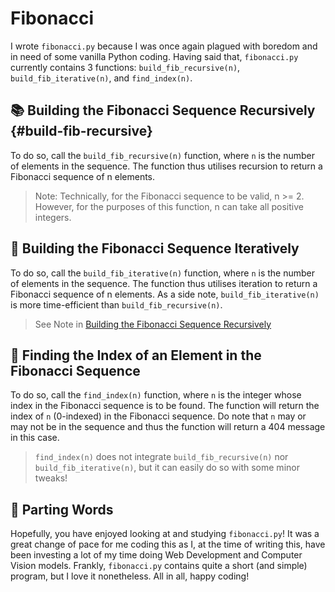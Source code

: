 # Fibonacci
I wrote `fibonacci.py` because I was once again plagued with boredom and in need of some vanilla Python coding. Having said that, `fibonacci.py` currently contains 3 functions: `build_fib_recursive(n)`, `build_fib_iterative(n)`, and `find_index(n)`.

## 📚 Building the Fibonacci Sequence Recursively {#build-fib-recursive}
To do so, call the `build_fib_recursive(n)` function, where `n` is the number of elements in the sequence. The function thus utilises recursion to return a Fibonacci sequence of n elements.

> Note: Technically, for the Fibonacci sequence to be valid, n >= 2. However, for the purposes of this function, n can take all positive integers.

## 🔁 Building the Fibonacci Sequence Iteratively
To do so, call the `build_fib_iterative(n)` function, where `n` is the number of elements in the sequence. The function thus utilises iteration to return a Fibonacci sequence of n elements. As a side note, `build_fib_iterative(n)` is more time-efficient than `build_fib_recursive(n)`.

> See Note in [Building the Fibonacci Sequence Recursively](#build-fib-recursive)

## 🔎 Finding the Index of an Element in the Fibonacci Sequence
To do so, call the `find_index(n)` function, where `n` is the integer whose index in the Fibonacci sequence is to be found. The function will return the index of `n` (0-indexed) in the Fibonacci sequence. Do note that `n` may or may not be in the sequence and thus the function will return a 404 message in this case.

> `find_index(n)` does not integrate `build_fib_recursive(n)` nor `build_fib_iterative(n)`, but it can easily do so with some minor tweaks!

## 👋 Parting Words
Hopefully, you have enjoyed looking at and studying `fibonacci.py`! It was a great change of pace for me coding this as I, at the time of writing this, have been investing a lot of my time doing Web Development and Computer Vision models. Frankly, `fibonacci.py` contains quite a short (and simple) program, but I love it nonetheless. All in all, happy coding!